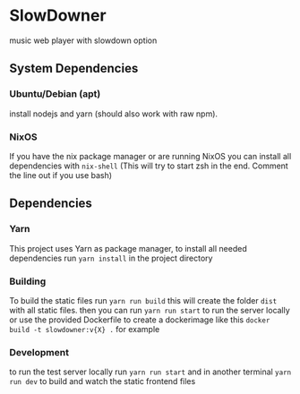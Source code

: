 # SlowDowner
music web player with slowdown option

## System Dependencies
### Ubuntu/Debian (apt)
install nodejs and yarn (should also work with raw npm). 

### NixOS
If you have the nix package manager or are running NixOS you can install all dependencies with 
``` nix-shell ``` 
(This will try to start zsh in the end. Comment the line out if you use bash)

## Dependencies
### Yarn
This project uses Yarn as package manager, to install all needed dependencies run
``` yarn install ```
in the project directory

### Building
To build the static files run
```yarn run build```
this will create the folder ```dist``` with all static files.
then you can run 
```yarn run start```
to run the server locally 
or use the provided Dockerfile to create a dockerimage like this
```docker build -t slowdowner:v{X} .```
for example

### Development
to run the test server locally run
``` yarn run start ```
and in another terminal
``` yarn run dev ```
to build and watch the static frontend files
